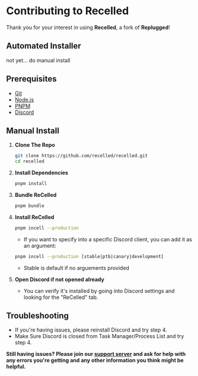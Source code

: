 # Contributing to Recelled

Thank you for your interest in using **Recelled**, a fork of **Replugged**!

## Automated Installer

not yet... do manual install

## Prerequisites

- [Git](https://git-scm.com)
- [Node.js](https://nodejs.org/en)
- [PNPM](https://pnpm.io)
- [Discord](https://discord.com)

## Manual Install

1. **Clone The Repo**

   ```sh
   git clone https://github.com/recelled/recelled.git
   cd recelled
   ```

2. **Install Dependencies**

   ```sh
   pnpm install
   ```

3. **Bundle ReCelled**

   ```sh
   pnpm bundle
   ```

4. **Install ReCelled**

   ```sh
   pnpm incell --production
   ```

   - If you want to specify into a specific Discord client, you can add it as an argument:

   ```sh
   pnpm incell --production [stable|ptb|canary|development]
   ```

   - Stable is default if no arguements provided

5. **Open Discord if not opened already**

   - You can verify it's installed by going into Discord settings and looking for the "ReCelled" tab.

## Troubleshooting

- If you're having issues, please reinstall Discord and try step 4.
- Make Sure Discord is closed from Task Manager/Process List and try step 4.

**Still having issues? Please join our [support server](https:/discord.gg/SgKSKyh9gY) and ask for
help with any errors you're getting and any other information you think might be helpful.**
